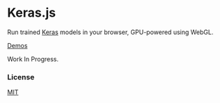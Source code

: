 # Keras.js

Run trained [Keras](https://github.com/fchollet/keras) models in your browser, GPU-powered using WebGL.

[Demos](https://transcranial.github.io/keras-js)

Work In Progress.

### License

[MIT](https://github.com/transcranial/keras-js/blob/master/LICENSE)
